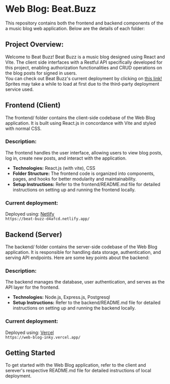 # Web Blog: Beat.Buzz
This repository contains both the frontend and backend components of the a music blog web application. Below are the details of each folder:

## Project Overview:
Welcome to Beat Buzz! Beat Buzz is a music blog designed using React and Vite. The client side interfaces with a Restful API specifically developed for this project, enabling authorization functionalities and CRUD operations on the blog posts for signed in users. <br>
You can check out Beat Buzz's current deployment by clicking on <a href="https://beat-buzz-d4afcd.netlify.app/">this link!</a> Sprites may take a while to load at first due to the third-party deployment service used.

## Frontend (Client)
The frontend/ folder contains the client-side codebase of the Web Blog application. It is built using React.js in concordance with Vite and styled with normal CSS.

### Description: 
The frontend handles the user interface, allowing users to view blog posts, log in, create new posts, and interact with the application.
- **Technologies:** React.js (with vite), CSS
- **Folder Structure:** The frontend code is organized into components, pages, and hooks for better modularity and maintainability.
- **Setup Instructions:**
Refer to the frontend/README.md file for detailed instructions on setting up and running the frontend locally.
### Current deployment:
Deployed using: <a href="https://www.netlify.com/">Netlify<a> <br>
`https://beat-buzz-d4afcd.netlify.app/`

## Backend (Server)
The backend/ folder contains the server-side codebase of the Web Blog application. It is responsible for handling data storage, authentication, and serving API endpoints. Here are some key points about the backend:
### Description: 
The backend manages the database, user authentication, and serves as the API layer for the frontend.
- **Technologies:** Node.js, Express.js, Postgresql
- **Setup Instructions:**
 Refer to the backend/README.md file for detailed instructions on setting up and running the backend locally.
### Current deployment:
Deployed using: <a href="https://vercel.com/">Vercel<a> <br>
`https://web-blog-inky.vercel.app/`

## Getting Started
To get started with the Web Blog application, refer to the client and serever's respective README.md file for detailed instructions of local deployment.